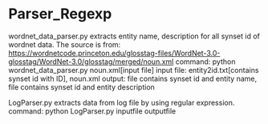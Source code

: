 # Parser_Regexp
wordnet_data_parser.py extracts entity name, description for all synset  id of wordnet data.
The source is from:  https://wordnetcode.princeton.edu/glosstag-files/WordNet-3.0-glosstag/WordNet-3.0/glosstag/merged/noun.xml
command: python wordnet_data_parser.py noun.xml[input file]
input file: entity2id.txt[contains synset id with ID], noun.xml
output: file contains synset id and entity name, file contains synset id and entity description

LogParser.py extracts data from log file by using regular expression.
command: python LogParser.py inputfile outputfile
